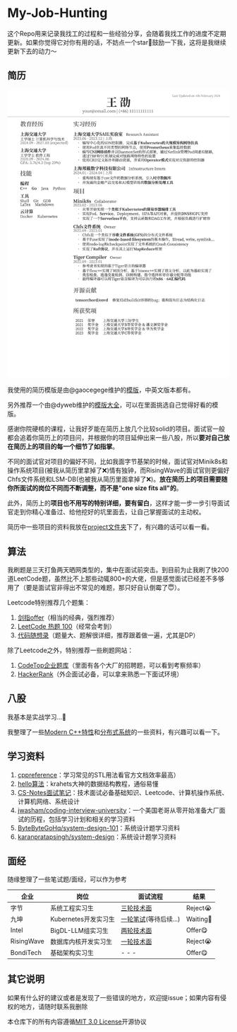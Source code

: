 # My-Job-Hunting

这个Repo用来记录我找工的过程和一些经验分享，会随着我找工作的进度不定期更新。如果你觉得它对你有用的话，不妨点一个star🌟鼓励一下我，这将是我继续更新下去的动力～

## 简历

<div align="center">
    <img src="./resume/resume.png" width=550>
</div>

我使用的简历模版是由@gaocegege维护的[模版](https://github.com/dyweb/Deedy-Resume-for-Chinese)，中英文版本都有。

另外推荐一个由@dyweb维护的[模版大全](https://github.com/dyweb/awesome-resume-for-chinese)，可以在里面挑选自己觉得好看的模版。

感谢你院硬核的课程，让我好歹能在简历上放几个比较solid的项目。面试官一般都会追着你简历上的项目问，并根据你的项目延伸出来一些八股，所以**要对自己放在简历上的项目的每一个细节了如指掌**。

不同的面试官对项目的偏好不同，比如我面字节基架的时候，面试官对Minik8s和操作系统项目(被我从简历里拿掉了❌)情有独钟，而RisingWave的面试官则更偏好Chfs文件系统和LSM-DB(也被我从简历里面拿掉了❌)。**放在简历上的项目需要随你所面试的岗位不同而不断调整，而不是"one size fits all"的**。

此外，简历上的**项目也不用写的特别详细，要有留白**，这样才能一步一步引导面试官走到你精心准备过、给他挖好的坑里面去，让自己掌握面试的主动权。

简历中一些项目的资料我放在[project文件夹](./project/)下了，有兴趣的话可以看一看。

## 算法

我刷题是三天打鱼两天晒网类型的，集中在面试前突击。到目前为止我刷了快200道LeetCode题，虽然比不上那些动辄800+的大佬，但是感觉面试已经差不多够用了（要是面试官非得出不常见的难题，那只好自认倒霉了😇）。

Leetcode特别推荐几个题集：

1. [剑指offer](https://leetcode.cn/studyplan/coding-interviews/)（相当的经典，强烈推荐）
2. [LeetCode 热题 100](https://leetcode.cn/studyplan/top-100-liked/)（经常会考到）
3. [代码随想录](https://programmercarl.com)（题量大、题解很详细，推荐跟着做一遍，尤其是DP）

除了Leetcode之外，特别推荐一些刷题网站：
1. [CodeTop企业题库](https://codetop.cc/home)（里面有各个大厂的招聘题，可以看到考察频率）
2. [HackerRank](https://www.hackerrank.com)（外企面试必备，可以拿来熟悉一下面试环境）

## 八股

我基本是实战学习...🤡

我整理了一些[Modern C++特性](./c++/)和[分布式系统](./system/)的一些资料，有兴趣可以看一下。

## 学习资料

1. [cppreference](https://zh.cppreference.com/w/首页)：学习常见的STL用法看官方文档效率最高）
2. [hello算法](https://www.hello-algo.com)：krahets大神的数据结构教程，通俗易懂
3. [CS-Notes面试笔记](https://cyc2018.xyz)：技术面试必备基础知识、Leetcode、计算机操作系统、计算机网络、系统设计
4. [jwasham/coding-interview-university](https://github.com/jwasham/coding-interview-university)：一个美国老哥从零开始准备大厂面试的历程，包括学习计划和相关的学习资料
5. [ByteByteGoHq/system-design-101](https://github.com/ByteByteGoHq/system-design-101)：系统设计题学习资料
6. [karanpratapsingh/system-design](https://github.com/karanpratapsingh/system-design)：系统设计题学习资料

## 面经

随缘整理了一些笔试题/面经，可以作为参考

| 企业   | 岗位                 | 面试流程                                         | 结果     |
| ------ | -------------------- | ------------------------------------------------ | -------- |
| 字节   | 系统工程实习生      | [三轮技术面](./interview/ByteDance.md)           | Reject😭  |
| 九坤   | Kubernetes开发实习生 | [一轮笔试](./interview/Ubiquant.md)(等待后续...) | Waiting🤔️ |
| Intel  | BigDL-LLM组实习生    | [两轮技术面](./interview/Intel.md)               | Offer😋   |
| RisingWave | 数据库内核开发实习生 | [一轮技术面](./interview/RisingWave.md)        | Reject😭  |
| BondiTech | 基础架构实习生 | - - - | Offer😋 |

## 其它说明

如果有什么好的建议或者是发现了一些错误的地方，欢迎提issue；如果内容有侵权的地方，请随时联系我删除

本仓库下的所有内容遵循[MIT 3.0 License](./LICENSE)开源协议
